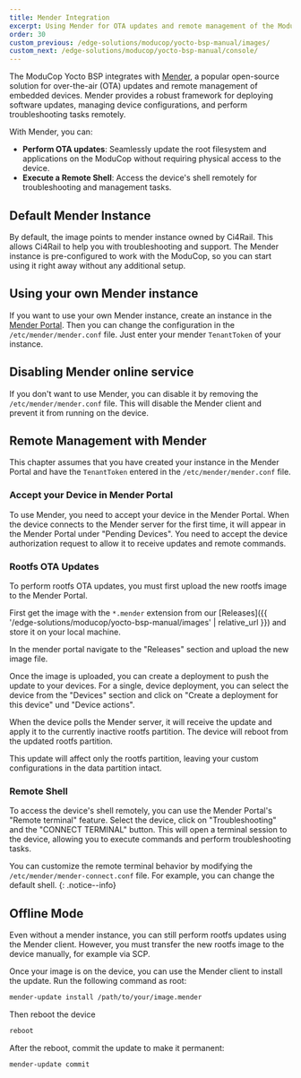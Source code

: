```yaml
---
title: Mender Integration
excerpt: Using Mender for OTA updates and remote management of the ModuCop.
order: 30
custom_previous: /edge-solutions/moducop/yocto-bsp-manual/images/
custom_next: /edge-solutions/moducop/yocto-bsp-manual/console/
---
```


The ModuCop Yocto BSP integrates with [Mender](https://mender.io/), a popular open-source solution for over-the-air (OTA) updates and remote management of embedded devices. Mender provides a robust framework for deploying software updates, managing device configurations, and perform troubleshooting tasks remotely.

With Mender, you can:
- **Perform OTA updates**: Seamlessly update the root filesystem and applications on the ModuCop without requiring physical access to the device.
- **Execute a Remote Shell**: Access the device's shell remotely for troubleshooting and management tasks.

## Default Mender Instance
By default, the image points to mender instance owned by Ci4Rail. This allows Ci4Rail to help you with troubleshooting and support. The Mender instance is pre-configured to work with the ModuCop, so you can start using it right away without any additional setup.

## Using your own Mender instance
If you want to use your own Mender instance, create an instance in the [Mender Portal](https://mender.io/). Then you can change the configuration in the `/etc/mender/mender.conf` file. Just enter your mender `TenantToken` of your instance.

## Disabling Mender online service
If you don't want to use Mender, you can disable it by removing the `/etc/mender/mender.conf` file. This will disable the Mender client and prevent it from running on the device.

## Remote Management with Mender

This chapter assumes that you have created your instance in the Mender Portal and have the `TenantToken` entered in the `/etc/mender/mender.conf` file.

### Accept your Device in Mender Portal
To use Mender, you need to accept your device in the Mender Portal. When the device connects to the Mender server for the first time, it will appear in the Mender Portal under "Pending Devices". You need to accept the device authorization request to allow it to receive updates and remote commands.

### Rootfs OTA Updates
To perform rootfs OTA updates, you must first upload the new rootfs image to the Mender Portal.

First get the image with the `*.mender` extension from our [Releases]({{ '/edge-solutions/moducop/yocto-bsp-manual/images' | relative_url }}) and store it on your local machine.

In the mender portal navigate to the "Releases" section and upload the new image file.

Once the image is uploaded, you can create a deployment to push the update to your devices. For a single, device deployment, you can select the device from the "Devices" section and click on "Create a deployment for this device" und "Device actions".

When the device polls the Mender server, it will receive the update and apply it to the currently inactive rootfs partition. The device will reboot from the updated rootfs partition.

This update will affect only the rootfs partition, leaving your custom configurations in the data partition intact.

### Remote Shell
To access the device's shell remotely, you can use the Mender Portal's "Remote terminal" feature. Select the device, click on "Troubleshooting" and the "CONNECT TERMINAL" button. This will open a terminal session to the device, allowing you to execute commands and perform troubleshooting tasks.

You can customize the remote terminal behavior by modifying the `/etc/mender/mender-connect.conf` file. For example, you can change the default shell.
{: .notice--info}

## Offline Mode
Even without a mender instance, you can still perform rootfs updates using the Mender client. However, you must transfer the new rootfs image to the device manually, for example via SCP.

Once your image is on the device, you can use the Mender client to install the update. Run the following command as root:

```bash
mender-update install /path/to/your/image.mender
```

Then reboot the device

```bash
reboot
```

After the reboot, commit the update to make it permanent:

```bash
mender-update commit
```

